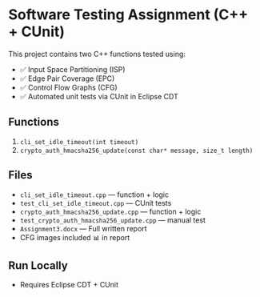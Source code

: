 # Software Testing Assignment (C++ + CUnit)

This project contains two C++ functions tested using:
- ✅ Input Space Partitioning (ISP)
- ✅ Edge Pair Coverage (EPC)
- ✅ Control Flow Graphs (CFG)
- ✅ Automated unit tests via CUnit in Eclipse CDT

## Functions
1. `cli_set_idle_timeout(int timeout)`
2. `crypto_auth_hmacsha256_update(const char* message, size_t length)`

## Files
- `cli_set_idle_timeout.cpp` — function + logic
- `test_cli_set_idle_timeout.cpp` — CUnit tests
- `crypto_auth_hmacsha256_update.cpp` — function + logic
- `test_crypto_auth_hmacsha256_update.cpp` — manual test
- `Assignment3.docx` — Full written report
- CFG images included 📊 in report

## Run Locally
- Requires Eclipse CDT + CUnit
